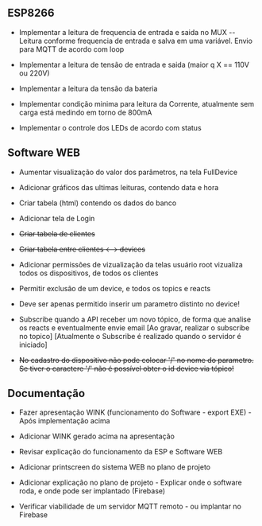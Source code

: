 ## ESP8266

* Implementar a leitura de frequencia de entrada e saida no MUX -- Leitura conforme frequencia de entrada e salva em uma variável. 
    Envio para MQTT de acordo com loop

* Implementar a leitura de tensão de entrada e saida (maior q X == 110V ou 220V)

* Implementar a leitura da tensão da bateria

* Implementar condição minima para leitura da Corrente, atualmente sem carga está medindo em torno de 800mA

* Implementar o controle dos LEDs de acordo com status

## Software WEB

* Aumentar visualização do valor dos parâmetros, na tela FullDevice

* Adicionar gráficos das ultimas leituras, contendo data e hora

* Criar tabela (html) contendo os dados do banco

* Adicionar tela de Login

* ~~Criar tabela de clientes~~

* ~~Criar tabela entre clientes <--> devices~~

* Adicionar permissões de vizualização da telas
    usuário root vizualiza todos os dispositivos, de todos os clientes

* Permitir exclusão de um device, e todos os topics e reacts

* Deve ser apenas permitido inserir um parametro distinto no device!

* Subscribe quando a API receber um novo tópico, de forma que analise os reacts e eventualmente envie email 
    [Ao gravar, realizar o subscribe no topico]
    [Atualmente o Subscribe é realizado quando o servidor é iniciado]    

*   ~~No cadastro do dispositivo não pode colocar '/' no nome do parametro. Se tiver o caractere '/' não é possível obter o id
device via tópico!~~    

## Documentação

* Fazer apresentação WINK (funcionamento do Software - export EXE) - Após implementação acima

* Adicionar WINK gerado acima na apresentação

* Revisar explicação do funcionamento da ESP e Software WEB

* Adicionar printscreen do sistema WEB no plano de projeto

* Adicionar explicação no plano de projeto - Explicar onde o software roda, e onde pode ser implantado (Firebase)

* Verificar viabilidade de um servidor MQTT remoto - ou implantar no Firebase